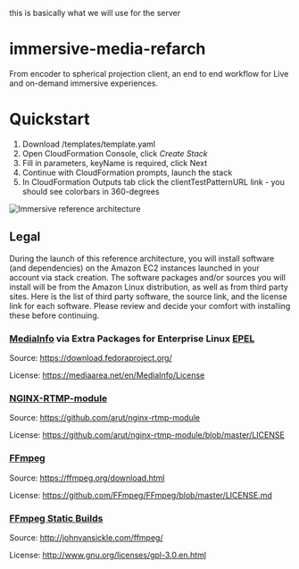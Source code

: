 this is basically what we will use for the server
# immersive-media-refarch
From encoder to spherical projection client, an end to end workflow for Live and on-demand immersive experiences.

# Quickstart

1. Download /templates/template.yaml 
2. Open CloudFormation Console, click _Create Stack_
3. Fill in parameters, keyName is required, click Next
4. Continue with CloudFormation prompts, launch the stack
5. In CloudFormation Outputs tab click the clientTestPatternURL link - you should see colorbars in 360-degrees

![Immersive reference architecture](immersive-detailed.png)

## Legal

During the launch of this reference architecture, you will install software (and dependencies) on the Amazon EC2 instances launched in your account via stack creation. The software packages and/or sources you will install will be from the Amazon Linux distribution, as well as from third party sites. Here is the list of third party software, the source link, and the license link for each software. Please review and decide your comfort with installing these before continuing.

### [MediaInfo](https://mediaarea.net/en/MediaInfo) via Extra Packages for Enterprise Linux [EPEL](https://fedoraproject.org/wiki/EPEL) 

Source: https://download.fedoraproject.org/ 

License: https://mediaarea.net/en/MediaInfo/License 

### [NGINX-RTMP-module](http://nginx-rtmp.blogspot.com) 

Source: https://github.com/arut/nginx-rtmp-module 

License: https://github.com/arut/nginx-rtmp-module/blob/master/LICENSE 

### [FFmpeg](https://ffmpeg.org/) 

Source: https://ffmpeg.org/download.html 

License: https://github.com/FFmpeg/FFmpeg/blob/master/LICENSE.md 

### [FFmpeg Static Builds](https://www.johnvansickle.com/ffmpeg/ ) 

Source: http://johnvansickle.com/ffmpeg/ 

License: http://www.gnu.org/licenses/gpl-3.0.en.html
